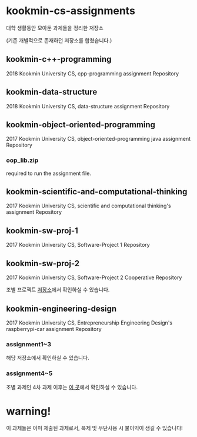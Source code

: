 # kookmin-cs-assignments
대학 생활동안 모아둔 과제들을 정리한 저장소

(기존 개별적으로 존재하던 저장소를 합쳤습니다.)

## kookmin-c++-programming

2018 Kookmin University CS, cpp-programming assignment Repository 

## kookmin-data-structure

2018 Kookmin University CS, data-structure assignment Repository 

## kookmin-object-oriented-programming

2017 Kookmin University CS, object-oriented-programming java assignment Repository 

### oop_lib.zip

required to run the assignment file.

## kookmin-scientific-and-computational-thinking

2017 Kookmin University CS, scientific and computational thinking's assignment Repository 

## kookmin-sw-proj-1

2017 Kookmin University CS, Software-Project 1 Repository 

## kookmin-sw-proj-2

2017 Kookmin University CS, Software-Project 2 Cooperative Repository 

조별 프로젝트 [저장소](https://github.com/minwook-shin/kookmin-sw-proj2-2)에서 확인하실 수 있습니다.

## kookmin-engineering-design

2017 Kookmin University CS, Entrepreneurship Engineering Design's raspberrypi-car assignment Repository

### assignment1~3

해당 저장소에서 확인하실 수 있습니다.

### assignment4~5

조별 과제인 4차 과제 이후는 [이 곳](https://github.com/minwook-shin/kookmin-pi-car-assignment-4-and-5)에서 확인하실 수 있습니다.

# warning!
이 과제들은 이미 제출된 과제로서, 복제 및 무단사용 시 불이익이 생길 수 있습니다!